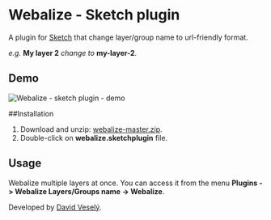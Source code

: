 Webalize - Sketch plugin
========

A plugin for [Sketch](http://www.sketchapp.com) that change layer/group name to url-friendly format.

*e.g.* **My layer 2** *change to* **my-layer-2**.


## Demo
![Webalize - sketch plugin - demo](http://davidvesely.cz/webalize-demo.gif)


##Installation
1. Download and unzip: [webalize-master.zip].
2. Double-click on **webalize.sketchplugin** file.

[webalize-master.zip]: https://github.com/vesely/webalize/archive/master.zip

## Usage
Webalize multiple layers at once. You can access it from the menu **Plugins -> Webalize Layers/Groups name -> Webalize**.



Developed by [David Veselý](http://davidvesely.cz/).